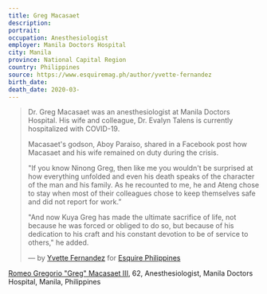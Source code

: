 ```yaml
---
title: Greg Macasaet
description: 
portrait: 
occupation: Anesthesiologist
employer: Manila Doctors Hospital
city: Manila
province: National Capital Region
country: Philippines
source: https://www.esquiremag.ph/author/yvette-fernandez
birth_date: 
death_date: 2020-03-
---
```


> Dr. Greg Macasaet was an anesthesiologist at Manila Doctors Hospital. His wife and colleague, Dr. Evalyn Talens is currently hospitalized with COVID-19.
> 
> Macasaet's godson, Aboy Paraiso, shared in a Facebook post how Macasaet and his wife remained on duty during the crisis.
> 
> "If you know Ninong Greg, then like me you wouldn't be surprised at how everything unfolded and even his death speaks of the character of the man and his family. As he recounted to me, he and Ateng chose to stay when most of their colleagues chose to keep themselves safe and did not report for work.”
> 
>  "And now Kuya Greg has made the ultimate sacrifice of life, not because he was forced or obliged to do so, but because of his dedication to his craft and his constant devotion to be of service to others," he added.
 > 
> &mdash; by [Yvette Fernandez](https://www.esquiremag.ph/author/yvette-fernandez) for [Esquire Philippines](https://www.esquiremag.ph/long-reads/doctors-lost-to-covid-19-a2325-20200329-lfrm)

<a href="https://www.rappler.com/move-ph/255871-greg-macasaet-remembered-for-selflessness-beyond-ultimate-sacrifice">Romeo Gregorio "Greg" Macasaet III</a>, 62, Anesthesiologist, Manila Doctors Hospital, Manila, Philippines
